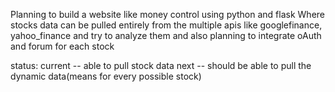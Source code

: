 Planning to build a website like money control using python and flask
Where stocks data can be pulled entirely from the multiple apis like googlefinance, yahoo_finance and try to analyze them
and also planning to integrate oAuth and forum for each stock

status:
current -- able to pull stock data
next    -- should be able to pull the dynamic data(means for every possible stock)


